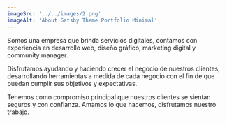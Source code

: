 ```yaml
---
imageSrc: '../../images/2.png'
imageAlt: 'About Gatsby Theme Portfolio Minimal'
---
```


Somos una empresa que brinda servicios digitales, contamos con experiencia en desarrollo web, diseño gráfico, marketing digital y community manager.

Disfrutamos ayudando y haciendo crecer el negocio de nuestros clientes, desarrollando herramientas a medida de cada negocio con el fin de que puedan cumplir sus objetivos y expectativas.

Tenemos como compromiso principal que nuestros clientes se sientan seguros y con confianza. Amamos lo que hacemos, disfrutamos nuestro trabajo.
